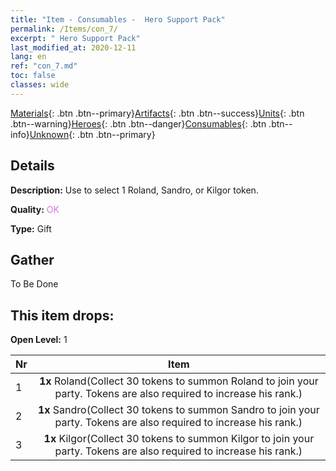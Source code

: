 ```yaml
---
title: "Item - Consumables -  Hero Support Pack"
permalink: /Items/con_7/
excerpt: " Hero Support Pack"
last_modified_at: 2020-12-11
lang: en
ref: "con_7.md"
toc: false
classes: wide
---
```

 [Materials](/Items/){: .btn .btn--primary}[Artifacts](/Items/Artifacts/){: .btn .btn--success}[Units](/Items/Units/){: .btn .btn--warning}[Heroes](/Items/Heroes/){: .btn .btn--danger}[Consumables](/Items/Consumables/){: .btn .btn--info}[Unknown](/Items/Unknown/){: .btn .btn--primary}

## Details
 **Description:** Use to select 1 Roland, Sandro, or Kilgor token.

 **Quality:** <span style="color: #DA70D6">OK</span>

 **Type:** Gift

## Gather

  To Be Done

## This item drops:

 **Open Level:** 1

  | Nr |      Item    |
  |:---|:------------:|
  | 1 |  **1x** Roland(Collect 30 tokens to summon Roland to join your party. Tokens are also required to increase his rank.) | 
  | 2 |  **1x** Sandro(Collect 30 tokens to summon Sandro to join your party. Tokens are also required to increase his rank.) | 
  | 3 |  **1x** Kilgor(Collect 30 tokens to summon Kilgor to join your party. Tokens are also required to increase his rank.) | 
